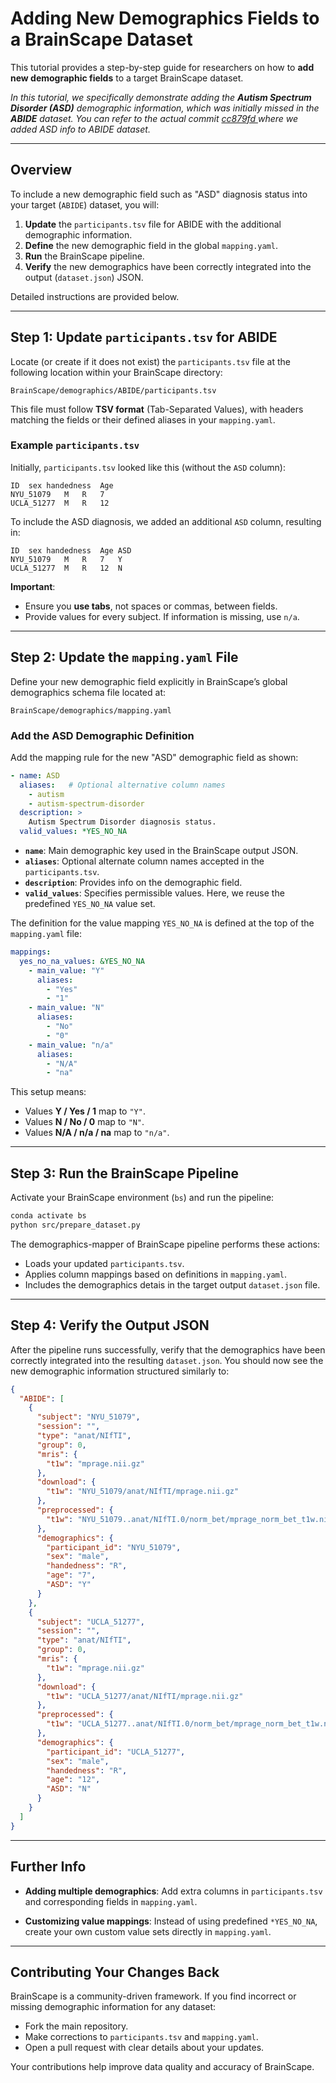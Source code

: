 # Adding New Demographics Fields to a BrainScape Dataset

This tutorial provides a step-by-step guide for researchers on how to **add new demographic fields** to a target BrainScape dataset.

*In this tutorial, we specifically demonstrate adding the **Autism Spectrum Disorder (ASD)** demographic information, which was initially missed in the **ABIDE** dataset. You can refer to the actual commit [cc879fd
](https://github.com/yasinzaii/BrainScape/commit/cc879fd9efda4e0b12f1d334dde240008cbf7cbc) where we added ASD info to ABIDE dataset.*

---

## Overview

To include a new demographic field such as "ASD" diagnosis status into your target (``ABIDE``) dataset, you will:

1. **Update** the `participants.tsv` file for ABIDE with the additional demographic information.
2. **Define** the new demographic field in the global `mapping.yaml`.
3. **Run** the BrainScape pipeline.
4. **Verify** the new demographics have been correctly integrated into the output (``dataset.json``) JSON.

Detailed instructions are provided below.

---

## Step 1: Update `participants.tsv` for ABIDE

Locate (or create if it does not exist) the `participants.tsv` file at the following location within your BrainScape directory:

```
BrainScape/demographics/ABIDE/participants.tsv
```

This file must follow **TSV format** (Tab-Separated Values), with headers matching the fields or their defined aliases in your `mapping.yaml`.

### Example `participants.tsv`

Initially, `participants.tsv` looked like this (without the `ASD` column):

```tsv
ID	sex	handedness	Age
NYU_51079	M	R	7
UCLA_51277	M	R	12
```

To include the ASD diagnosis, we added an additional `ASD` column, resulting in:

```tsv
ID	sex	handedness	Age	ASD
NYU_51079	M	R	7	Y
UCLA_51277	M	R	12	N
```

**Important**:

* Ensure you **use tabs**, not spaces or commas, between fields.
* Provide values for every subject. If information is missing, use `n/a`.

---

## Step 2: Update the `mapping.yaml` File

Define your new demographic field explicitly in BrainScape’s global demographics schema file located at:

```
BrainScape/demographics/mapping.yaml
```

### Add the ASD Demographic Definition

Add the mapping rule for the new "ASD" demographic field as shown:

```yaml
- name: ASD
  aliases:   # Optional alternative column names
    - autism
    - autism-spectrum-disorder
  description: >
    Autism Spectrum Disorder diagnosis status.
  valid_values: *YES_NO_NA
```

* **`name`**: Main demographic key used in the BrainScape output JSON.
* **`aliases`**: Optional alternate column names accepted in the `participants.tsv`.
* **`description`**: Provides info on the demographic field.
* **`valid_values`**: Specifies permissible values. Here, we reuse the predefined `YES_NO_NA` value set.

The definition for the value mapping `YES_NO_NA` is defined at the top of the `mapping.yaml` file:

```yaml
mappings:
  yes_no_na_values: &YES_NO_NA
    - main_value: "Y"
      aliases:
        - "Yes"
        - "1"
    - main_value: "N"
      aliases:
        - "No"
        - "0"
    - main_value: "n/a"
      aliases:
        - "N/A"
        - "na"
```

This setup means:

* Values **Y / Yes / 1** map to `"Y"`.
* Values **N / No / 0** map to `"N"`.
* Values **N/A / n/a / na** map to `"n/a"`.

---

## Step 3: Run the BrainScape Pipeline

Activate your BrainScape environment (`bs`) and run the pipeline:

```bash
conda activate bs
python src/prepare_dataset.py 
```

The demographics-mapper of BrainScape pipeline performs these actions:

* Loads your updated `participants.tsv`.
* Applies column mappings based on definitions in `mapping.yaml`.
* Includes the demographics detais in the target output `dataset.json` file.

---

## Step 4: Verify the Output JSON

After the pipeline runs successfully, verify that the demographics have been correctly integrated into the resulting `dataset.json`. You should now see the new demographic information structured similarly to:



```json
{
  "ABIDE": [
    {
      "subject": "NYU_51079",
      "session": "",
      "type": "anat/NIfTI",
      "group": 0,
      "mris": {
        "t1w": "mprage.nii.gz"
      },
      "download": {
        "t1w": "NYU_51079/anat/NIfTI/mprage.nii.gz"
      },
      "preprocessed": {
        "t1w": "NYU_51079..anat/NIfTI.0/norm_bet/mprage_norm_bet_t1w.nii.gz"
      },
      "demographics": {
        "participant_id": "NYU_51079",
        "sex": "male",
        "handedness": "R",
        "age": "7",
        "ASD": "Y"
      }
    },
    {
      "subject": "UCLA_51277",
      "session": "",
      "type": "anat/NIfTI",
      "group": 0,
      "mris": {
        "t1w": "mprage.nii.gz"
      },
      "download": {
        "t1w": "UCLA_51277/anat/NIfTI/mprage.nii.gz"
      },
      "preprocessed": {
        "t1w": "UCLA_51277..anat/NIfTI.0/norm_bet/mprage_norm_bet_t1w.nii.gz"
      },
      "demographics": {
        "participant_id": "UCLA_51277",
        "sex": "male",
        "handedness": "R",
        "age": "12",
        "ASD": "N"
      }
    }
  ]
}
```

---

## Further Info

* **Adding multiple demographics**:
  Add extra columns in `participants.tsv` and corresponding fields in `mapping.yaml`.

* **Customizing value mappings**:
  Instead of using predefined `*YES_NO_NA`, create your own custom value sets directly in `mapping.yaml`.

---

## Contributing Your Changes Back

BrainScape is a community-driven framework. If you find incorrect or missing demographic information for any dataset:

* Fork the main repository.
* Make corrections to `participants.tsv` and `mapping.yaml`.
* Open a pull request with clear details about your updates.

Your contributions help improve data quality and accuracy of BrainScape.
